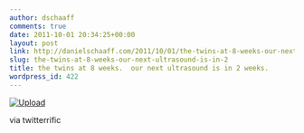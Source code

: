 ```yaml
---
author: dschaaff
comments: true
date: 2011-10-01 20:34:25+00:00
layout: post
link: http://danielschaaff.com/2011/10/01/the-twins-at-8-weeks-our-next-ultrasound-is-in-2/
slug: the-twins-at-8-weeks-our-next-ultrasound-is-in-2
title: the twins at 8 weeks.  our next ultrasound is in 2 weeks.
wordpress_id: 422
---
```


[![Upload](http://posterous.com/getfile/files.posterous.com/danielschaaff/lDeEFjroBEowglphFyptyugHfFnzcHItEhDfFpHBlGiekEgzextsxuukBByh/upload.jpg.scaled500.jpg)](http://posterous.com/getfile/files.posterous.com/danielschaaff/lDeEFjroBEowglphFyptyugHfFnzcHItEhDfFpHBlGiekEgzextsxuukBByh/upload.jpg.scaled1000.jpg)

  

via twitterrific
